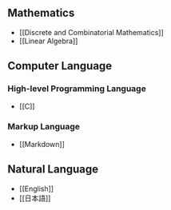 ## Mathematics
- [[Discrete and Combinatorial Mathematics]]
- [[Linear Algebra]]

## Computer Language
### High-level Programming Language
- [[C]]
### Markup Language
- [[Markdown]]

## Natural Language
- [[English]]
- [[日本語]]